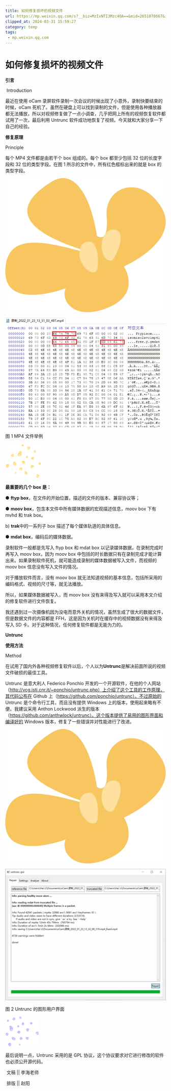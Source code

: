 ```yaml
---
title: 如何修复损坏的视频文件
url: https://mp.weixin.qq.com/s?__biz=MzIxNTI3Mzc4OA==&mid=2651078667&idx=1&sn=3e73e794d55d93603f95551b0a37fb5a&chksm=8c6a3858bb1db14eb9df741c757f8f088eec2248237fc717d34df7bd42e8d946d5f468d9495a&mpshare=1&scene=1&srcid=031461bMcstBOxU8nHWzoRuq&sharer_shareinfo=cbbff406eb4f143cd5f9b87db828efaa&sharer_shareinfo_first=cbbff406eb4f143cd5f9b87db828efaa#rd
clipped_at: 2024-03-31 15:59:27
category: temp
tags: 
 - mp.weixin.qq.com
---
```



# 如何修复损坏的视频文件

  

**引言**

 Introduction

  

  

最近在使用 oCam 录屏软件录制一次会议的时候出现了小意外，录制快要结束的时候，oCam 死机了。虽然在硬盘上可以找到录制的文件，但是使用各种播放器都无法播放，所以对视频修复做了一点小调查，几乎把网上所有的视频恢复软件都试用了一次，最后利用 Untrunc 软件成功地恢复了视频。今天就和大家分享一下自己的经验。

  

  

**修复原理**

Principle

  

每个 MP4 文件都是由若干个 box 组成的。每个 box 都至少包括 32 位的长度字段和 32 位的类型字段。在图 1 所示的文件中，所有红色框标出来的就是 box 的类型字段。

![图片](assets/1711871967-736c650dc8e7a35736c06193fc1660d0.webp)

![图片](assets/1711871967-ec5f1dd1cd0eecde45dbc7ddabe221a8.webp)

图 1 MP4 文件举例

![图片](assets/1711871967-28a8ff22c49d17832aa7920d6e65e3ad.png)

**最重要的几个 box 是：**

● **ftyp box**，在文件的开始位置，描述的文件的版本、兼容协议等；  

● **moov box**，包含本文件中所有媒体数据的宏观描述信息，moov box 下有 mvhd 和 trak box。

b) **trak**中的一系列子 box 描述了每个媒体轨道的具体信息。

● **mdat box**，编码后的媒体数据。

录制软件一般都是先写入 ftyp box 和 mdat box 以记录媒体数据，在录制完成时再写入 moov box，因为 moov box 中包括的时长数据只有在录制完成才能计算出来。如果录制软件死机，就可能造成录制的媒体数据被写入文件，而视频的 moov box 信息没有写入文件的情况。

对于播放软件而言，没有 moov box 就无法知道视频的基本信息，包括所采用的编码格式、视频的尺寸等，就无法播放。

所以，如果媒体数据被写入，而 moov box 没有来得及写入就可以采用本文介绍的修复软件进行文件恢复。

我还遇到过一次摄像机因为没电而意外关机的情况，虽然生成了很大的数据文件，但是数据文件的内容都是 FFH，这是因为关机时在缓存中的视频数据没有来得及写入 SD 卡。对于这种情况，任何修复软件都是无能为力的。

  

**Untrunc**

**使用方法**

Method

  

在试用了国内外各种视频修复软件以后，个人以为**Untrunc**是解决前面所说的视频文件破损的最佳工具。

Untrunc 是意大利人 Federico Ponchio 开发的一个开源软件，在他的个人网站（http://vcg.isti.cnr.it/~ponchio/untrunc.php）上介绍了这个工具的工作原理，其代码公布在 Github 上（https://github.com/ponchio/untrunc）。不过原始的 Untrunc 是个命令行工具，而且没有提供 Windows 上的版本，使用起来略有不便。我建议采用 Anthon Lockwood 派生的版本（https://github.com/anthwlock/untrunc）。这个版本提供了易用的图形界面和编译好的 Windows 版本，修复了一些错误并对性能进行了改进。

![图片](assets/1711871967-736c650dc8e7a35736c06193fc1660d0.webp)

![图片](assets/1711871967-889495549a68366535935a5eb0a77cc8.webp)

图 2 Untrunc 的图形用户界面

![图片](assets/1711871967-f0efd425a65c308e82ce5585913cc288.webp)

最后说明一点，Untrunc 采用的是 GPL 协议，这个协议要求对它进行修改的软件也必须公开源代码。

  

  

 文稿 || 李海老师

 排版 || 赵阳
